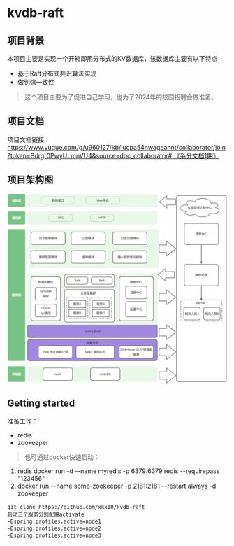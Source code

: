 # kvdb-raft

## 项目背景

本项目主要是实现一个开箱即用分布式的KV数据库，该数据库主要有以下特点

- 基于Raft分布式共识算法实现
- 做到强一致性


> 这个项目主要为了促进自己学习，也为了2024年的校园招聘会做准备。


## 项目文档
项目文档链接：[https://www.yuque.com/g/u960127/kb/lucpa54nwageannt/collaborator/join?token=Bdrgr0PwyULmnVU4&source=doc_collaborator# 《系分文档1期》](https://www.yuque.com/g/u960127/kb/lucpa54nwageannt/collaborator/join?token=Bdrgr0PwyULmnVU4&source=doc_collaborator)

## 项目架构图
![yuque_diagram.jpg](image%2Fyuque_diagram.jpg)


## Getting started
准备工作：
- redis
- zookeeper
> 也可通过docker快速启动：
1. redis docker run -d --name myredis -p 6379:6379 redis --requirepass "123456"
2. docker run --name some-zookeeper -p 2181:2181 --restart always -d zookeeper
```
git clone https://github.com/xkx10/kvdb-raft
启动三个服务分别配置activate
-Dspring.profiles.active=node1
-Dspring.profiles.active=node2
-Dspring.profiles.active=node3
```

